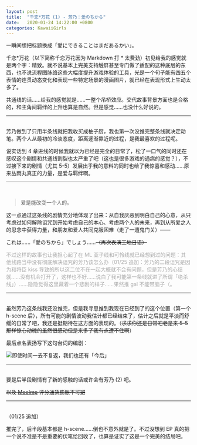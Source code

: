 ```yaml
---
layout: post
title:  "千恋*万花 (1) - 芳乃：愛のちから"
date:   2020-01-24 14:22:00 +0800
categories: KawaiiGirls
---
```


一瞬间想把标题换成「愛にできることはまだあるかい」。

千恋\*万花（以下简称千恋万花因为 Markdown 打 \* 太费劲）初见给我的感觉就是两个字：精致。就不说基本上完美支持触屏甚至专门做了适配的这种底层的东西，也不说流程图脉络这些大幅度提升游戏体验的工具，光是一个句子能有四五个表情的连贯动态变化和表现一些特定场景的漫画图片，就已经在表现形式上生动太多了。

共通线的话……给我的感觉就是……一整个吊桥效应。交代故事背景方面也是合格的，和主角间羁绊的上升也算是自然。但是感觉……也没什么好说的。

---

<br />芳乃做到了只用半条线就把我收买成柚子厨，我也第一次没推完整条线就决定动笔。两个人从最初的冷淡态度，距离逐渐靠近的过程，是我最喜欢的过程呢。

说实话到 4 章进线的时候我就以为已经是完全的日常了，松了一口气的同时还在感叹这个剧情和共通线割裂也太严重了吧（这也是很多游戏的通病的感觉？），不过接下来的剧情（尤其 5-5）发展出乎我的意料的同时也给了我惊喜和感动……原来丛雨丸真正的力量，是爱与羁绊啊。

---

<br />

> 爱是能改变一个人的。

这一点通过这条线的剧情充分地体现了出来：从自我厌恶到明白自己的心意，从只考虑过如何解除诅咒到开始考虑自己的本心、考虑两个人的未来，再到从所爱之人的思念中获得力量，和朋友和爱人共同克服困难（走了一遭鬼门关）——

これは......「愛のちから」でしょう......~~（再次表演工地日语）~~

<p style="color: #AAAAAA">不过这样的故事也让我担心起了在 ML 亚子线和可怜线就已经想到过的问题：其他线路当中没有彻底解决诅咒的芳乃该怎么办（01/25 追加：芳乃的二段诅咒是因为和将臣 kiss 导致的所以这二位不在一起大概就不会有问题，但是芳乃的心结就……没有机会打开了，这样也不好……说白了我可能第一条线就进了所谓「绝杀线」）……隐隐觉得这里藏着一个悲剧的样子……果然推 gal 不能带脑子（。</p>

---

<br />虽然芳乃这条线我还没推完，但是我寻思推到我现在已经到了的这个位置（第一个 h-scene 后），所有可能的剧情波动我估计都已经结束了，估计之后就是平淡而舒缓的日常了吧，我还是挺期待在这方面的表现的。（~~求求你还是日常吧老是来 5-5 那样惊心动魄的虽然很感动但是来多了我有点遭不住啊~~）

最后点名表扬写下这句台词的编剧：

![即使时间一去不复返，我们也还有「今后」](https://i.loli.net/2020/01/24/JpQ3y6CweMfoSg4.jpg)

---
<br />要是后半段剧情有了新的感触的话或许会有芳乃 (2) 吧。

~~以及 [MoeImp](http://yoro.xyz/impression) 评分通货膨胀不可避~~

---

<br />（01/25 追加）

推完了，后半段基本都是 h-scene……倒也不意外就是了。不过没想到 EP 真的把一个说不准是不是重要的伏笔给回收了，也算是证实了这是一个完美的结局吧。